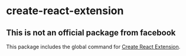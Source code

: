 # create-react-extension

## This is not an official package from facebook

This package includes the global command for [Create React Extension](https://github.com/RaulNicoletti/create-react-extension).
